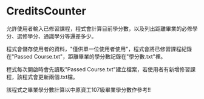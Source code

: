 # CreditsCounter

允許使用者輸入已修習課程，程式會計算目前學分數，以及列出距離畢業的必修學分、選修學分、通識學分等還差多少。

程式會儲存使用者的資料，"僅供單一位使用者使用"，程式會將已修習課程紀錄在"Passed Course.txt"，距離畢業的學分數記錄在"學分數.txt"裡。

程式每次開啟時會先讀取"Passed Course.txt"建立檔案，若使用者有新增修習課程，該程式會更新兩個.txt檔。

該程式之畢業學分數計算以中原資工107級畢業學分數作參考!!
